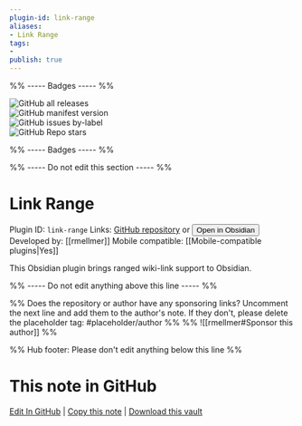 ```yaml
---
plugin-id: link-range
aliases:
- Link Range
tags: 
- 
publish: true
---
```


%% ----- Badges ----- %%

![GitHub all releases](https://img.shields.io/github/downloads/rmellmer/obsidian-link-range/total?color=573E7A&logo=github&style=for-the-badge)   
![GitHub manifest version](https://img.shields.io/github/manifest-json/v/rmellmer/obsidian-link-range?color=573E7A&logo=github&style=for-the-badge)   
![GitHub issues by-label](https://img.shields.io/github/issues/rmellmer/obsidian-link-range/help%20wanted?color=573E7A&logo=github&style=for-the-badge)   
![GitHub Repo stars](https://img.shields.io/github/stars/rmellmer/obsidian-link-range?color=573E7A&logo=github&style=for-the-badge)

%% ----- Badges ----- %%

%% ----- Do not edit this section ----- %%

# Link Range

Plugin ID: `link-range`
Links: [GitHub repository](https://github.com/rmellmer/obsidian-link-range) or [<button id=HH>Open in Obsidian</button>](obsidian://show-plugin?id=link-range)
Developed by: [[rmellmer]]
Mobile compatible: [[Mobile-compatible plugins|Yes]]

This Obsidian plugin brings ranged wiki-link support to Obsidian.

%% ----- Do not edit anything above this line ----- %% 

%% Does the repository or author have any sponsoring links? Uncomment the next line and add them to the author's note. If they don't, please delete the placeholder tag: #placeholder/author %%
%% ![[rmellmer#Sponsor this author]] %%

%% Hub footer: Please don't edit anything below this line %%

# This note in GitHub

<span class="git-footer">[Edit In GitHub](https://github.dev/obsidian-community/obsidian-hub/blob/main/02%20-%20Community%20Expansions/02.05%20All%20Community%20Expansions/Plugins/link-range.md "git-hub-edit-note") | [Copy this note](https://raw.githubusercontent.com/obsidian-community/obsidian-hub/main/02%20-%20Community%20Expansions/02.05%20All%20Community%20Expansions/Plugins/link-range.md "git-hub-copy-note") | [Download this vault](https://github.com/obsidian-community/obsidian-hub/archive/refs/heads/main.zip "git-hub-download-vault") </span>
